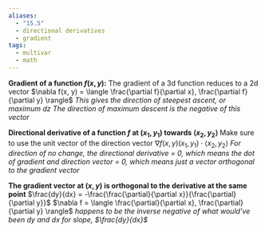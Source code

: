 ```yaml
---
aliases:
  - "15.5"
  - directional derivatives
  - gradient
tags:
  - multivar
  - math
---
```

**Gradient of a function $f(x, y)$:**
	The gradient of a 3d function reduces to a 2d vector
	$\nabla f(x, y) = \langle \frac{\partial f}{\partial x}, \frac{\partial f}{\partial y} \rangle$
*This gives the direction of steepest ascent, or maximum $dz$*
*The direction of maximum descent is the negative of this vector*

**Directional derivative of a function $f$ at $(x_1, y_1)$ towards $\langle x_2, y_2 \rangle$**
	Make sure to use the unit vector of the direction vector
	$\nabla f(x, y)(x_1, y_1) \cdot \langle x_2, y_2 \rangle$
*For direction of no change, the directional derivative = 0, which means the dot of gradient and direction vector = 0, which means just a vector orthogonal to the gradient vector*

**The gradient vector at $(x, y)$ is orthogonal to the derivative at the same point**
$\frac{dy}{dx} = -\frac{\frac{\partial}{\partial x}}{\frac{\partial}{\partial y}}$
$\nabla f = \langle \frac{\partial}{\partial x}, \frac{\partial}{\partial y} \rangle$
*happens to be the inverse negative of what would've been $dy$ and $dx$ for slope, $\frac{dy}{dx}$*
